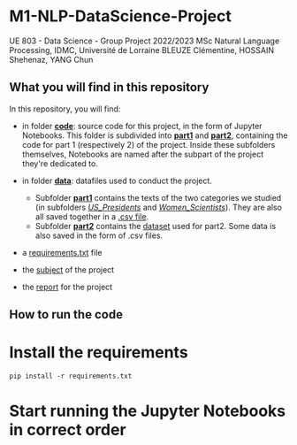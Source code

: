 # M1-NLP-DataScience-Project
UE 803 - Data Science - Group Project 2022/2023
MSc Natural Language Processing, IDMC, Université de Lorraine
BLEUZE Clémentine, HOSSAIN Shehenaz, YANG Chun

## What you will find in this repository
In this repository, you will find:  

- in folder [**code**](code/): source code for this project, in the form of Jupyter Notebooks. This folder is subdivided into [**part1**](code/part1/) and [**part2**](code/part2/), containing the code for part 1 (respectively 2) of the project. Inside these subfolders themselves, Notebooks are named after the subpart of the project they're dedicated to.

- in folder [**data**](data/): datafiles used to conduct the project.  
    - Subfolder [**part1**](data/part1/) contains the texts of the two categories we studied (in subfolders [*US_Presidents*](data/part1/US_Presidents/) and [*Women_Scientists*](data/part1/US_Presidents/)). They are also all saved together in a [.csv file](data/part1/all_articles.csv).   
    - Subfolder [**part2**](data/part2/) contains the [dataset](data/part2/dataset.txt) used for part2. Some data is also saved in the form of .csv files.  

- a [requirements.txt](requirements.txt) file  
- the [subject](project-subject.pdf) of the project
- the [report](report.pdf) for the project

## How to run the code
# Install the requirements
```pip install -r requirements.txt``` 
# Start running the Jupyter Notebooks in correct order
